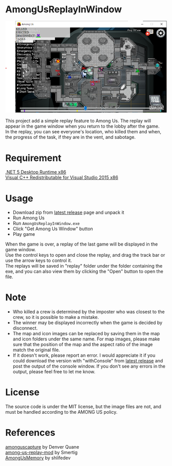 # AmongUsReplayInWindow
![screenshot](https://github.com/sawa90/AmongUsReplayInWindow/blob/images/scrnshot3.png)

This project add a simple replay feature to Among Us. The replay will appear in the game window when you return to the lobby after the game.  
In the replay, you can see everyone's location, who killed them and when, the progress of the task, if they are in the vent, and sabotage.  

# Requirement
[.NET 5 Desktop Runtime x86](https://dotnet.microsoft.com/download/dotnet/thank-you/runtime-desktop-5.0.3-windows-x86-installer)  
[Visual C++ Redistributable for Visual Studio 2015 x86](https://www.microsoft.com/en-us/download/details.aspx?id=48145)  
# Usage
- Download zip from [latest release](https://github.com/sawa90/AmongUsReplayInWindow/releases/latest) page and unpack it
- Run Among Us
- Run `AmongUsReplayInWindow.exe`
- Click "Get Among Us Window" button
- Play game

When the game is over, a replay of the last game will be displayed in the game window.  
Use the control keys to open and close the replay, and drag the track bar or use the arrow keys to control it.  
The replays will be saved in "replay" folder under the folder containing the exe, and you can also view them by clicking the "Open" button to open the file.  

# Note
- Who killed a crew is determined by the imposter who was closest to the crew, so it is possible to make a mistake.
- The winner may be displayed incorrectly when the game is decided by disconnect.
- The map and icon images can be replaced by saving them in the map and icon folders under the same name. For map images, please make sure that the position of the map and the aspect ratio of the image match the original file.
- If it doesn't work, please report an error. I would appreciate it if you could download the version with "withConsole" from [latest release](https://github.com/sawa90/AmongUsReplayInWindow/releases/latest) and post the output of the console window. If you don't see any errors in the output, please feel free to let me know.

# License
The source code is under the MIT license, but the image files are not, and must be handled according to the AMONG US policy.

# References
[amonguscapture](https://github.com/automuteus/amonguscapture) by Denver Quane  
[among-us-replay-mod](https://github.com/Smertig/among-us-replay-mod) by Smertig  
[AmongUsMemory](https://github.com/shlifedev/AmongUsMemory) by shlifedev  

